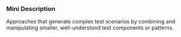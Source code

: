 ### Mini Description

Approaches that generate complex test scenarios by combining and manipulating smaller, well-understood test components or patterns.
